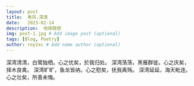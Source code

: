 ```yaml
---
layout: post
title:  粤风.深湾
date:   2023-02-14
description:  地铁随想
img: post-1.jpg # Add image post (optional)
tags: [Blog, Poetry]
author: roy2xc # Add name author (optional)
---
```

深湾清清，白鹭独栖。心之忧矣，於我归处。
深湾荡荡，黑雁群徙。心之庆矣，择木良禽。
深湾旷旷，鱼龙皆纳。心之慰矣，抚我离殇。
深湾延延，海天毗连。心之壮矣，所善未悔。